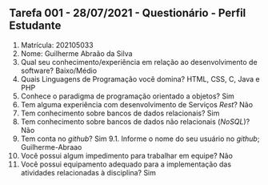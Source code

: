 ## Tarefa 001 - 28/07/2021 - Questionário - Perfil Estudante

1. Matrícula: 202105033
2. Nome: Guilherme Abraão da Silva
3. Qual seu conhecimento/experiência em relação ao desenvolvimento de software? Baixo/Médio
4. Quais Linguagens de Programação você domina? HTML, CSS, C, Java e PHP
5. Conhece o paradigma de programação orientado a objetos? Sim
6. Tem alguma experiência com desenvolvimento de Serviços _Rest_? Não
7. Tem conhecimento sobre bancos de dados relacionais? Sim
8. Tem conhecimento sobre bancos de dados não relacionais (_NoSQL_)? Não
9. Tem conta no _github_? Sim
  9.1.  Informe o nome do seu usuário no _github_; Guilherme-Abraao
10. Você possui algum impedimento para trabalhar em equipe? Não
11. Você possui equipamento adequado para a implementação das atividades relacionadas à disciplina? Sim


